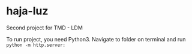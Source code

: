 # haja-luz
Second project for TMD - LDM

To run project, you need Python3.
Navigate to folder on terminal and run
`python -m http.server:`
